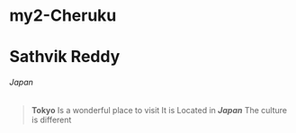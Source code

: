 # my2-Cheruku
# Sathvik Reddy
###### Japan
> **Tokyo** Is a wonderful place to visit
> It is Located in ***Japan***
> The culture is different